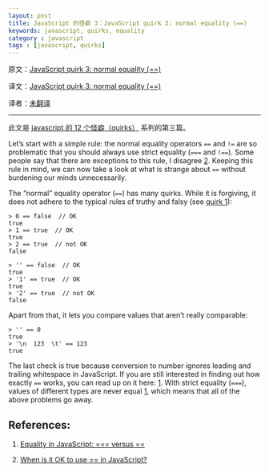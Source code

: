 ```yaml
---
layout: post
title: JavaScript 的怪癖 3：JavaScript quirk 3: normal equality (==)
keywords: javascript, quirks, equality
category : javascript
tags : [javascript, quirks]
---
```


原文：[JavaScript quirk 3: normal equality (==)](http://www.2ality.com/2013/04/quirk-undefined.html)

译文：[JavaScript quirk 3: normal equality (==)](http://justjavac.com/javascript/2013/04/08/12-javascript-quirks.html)

译者：[未翻译](iranw翻译中)

----------------------------------------------------

此文是 [javascript 的 12 个怪癖（quirks）](http://justjavac.com/javascript/2013/04/08/12-javascript-quirks.html) 系列的第三篇。

Let’s start with a simple rule: 
the normal equality operators `==` and `!=` are so problematic that you should always use strict equality (`===` and `!==`). 
Some people say that there are exceptions to this rule, I disagree [2][]. 
Keeping this rule in mind, we can now take a look at what is strange about `==` without burdening our minds unnecessarily.

The “normal” equality operator (`==`) has many quirks. 
While it is forgiving, it does not adhere to the typical rules of truthy and falsy (see [quirk 1][]):

[quirk 1]: http://justjavac.com/javascript/2013/04/08/javascript-quirk-1-implicit-conversion-of-values.html "JavaScript 的怪癖 1：隐式类型转换"

    > 0 == false  // OK
    true
    > 1 == true  // OK
    true
    > 2 == true  // not OK
    false

    > '' == false  // OK
    true
    > '1' == true  // OK
    true
    > '2' == true  // not OK
    false

Apart from that, it lets you compare values that aren’t really comparable:

    > '' == 0
    true
    > '\n  123  \t' == 123
    true

The last check is true because conversion to number ignores leading and trailing whitespace in JavaScript.
If you are still interested in finding out how exactly `==` works, you can read up on it here: [1][]. 
With strict equality (`===`), values of different types are never equal [1][], which means that all of the above problems go away.

## References:

1. [Equality in JavaScript: === versus ==][1]

2. [When is it OK to use == in JavaScript?][2]

[1]: http://www.2ality.com/2011/06/javascript-equality.html
[2]: http://www.2ality.com/2011/12/strict-equality-exemptions.html
